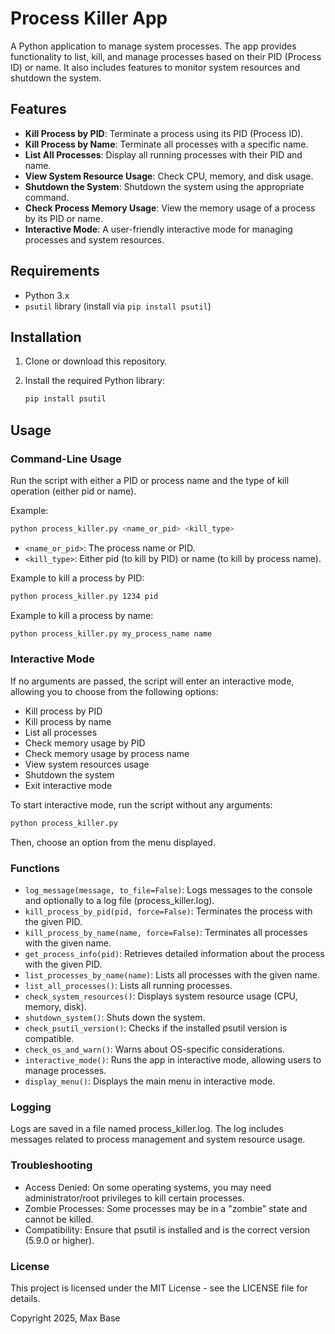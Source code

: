# Process Killer App

A Python application to manage system processes. The app provides functionality to list, kill, and manage processes based on their PID (Process ID) or name. It also includes features to monitor system resources and shutdown the system.

## Features

- **Kill Process by PID**: Terminate a process using its PID (Process ID).
- **Kill Process by Name**: Terminate all processes with a specific name.
- **List All Processes**: Display all running processes with their PID and name.
- **View System Resource Usage**: Check CPU, memory, and disk usage.
- **Shutdown the System**: Shutdown the system using the appropriate command.
- **Check Process Memory Usage**: View the memory usage of a process by its PID or name.
- **Interactive Mode**: A user-friendly interactive mode for managing processes and system resources.

## Requirements

- Python 3.x
- `psutil` library (install via `pip install psutil`)

## Installation

1. Clone or download this repository.
2. Install the required Python library:

   ```bash
   pip install psutil
   ```

## Usage

### Command-Line Usage

Run the script with either a PID or process name and the type of kill operation (either pid or name).

Example:

```bash
python process_killer.py <name_or_pid> <kill_type>
```

- `<name_or_pid>`: The process name or PID.
- `<kill_type>`: Either pid (to kill by PID) or name (to kill by process name).

Example to kill a process by PID:

```bash
python process_killer.py 1234 pid
```

Example to kill a process by name:

```bash
python process_killer.py my_process_name name
```

### Interactive Mode

If no arguments are passed, the script will enter an interactive mode, allowing you to choose from the following options:

- Kill process by PID
- Kill process by name
- List all processes
- Check memory usage by PID
- Check memory usage by process name
- View system resources usage
- Shutdown the system
- Exit interactive mode

To start interactive mode, run the script without any arguments:

```bash
python process_killer.py
```

Then, choose an option from the menu displayed.

### Functions

- `log_message(message, to_file=False)`: Logs messages to the console and optionally to a log file (process_killer.log).
- `kill_process_by_pid(pid, force=False)`: Terminates the process with the given PID.
- `kill_process_by_name(name, force=False)`: Terminates all processes with the given name.
- `get_process_info(pid)`: Retrieves detailed information about the process with the given PID.
- `list_processes_by_name(name)`: Lists all processes with the given name.
- `list_all_processes()`: Lists all running processes.
- `check_system_resources()`: Displays system resource usage (CPU, memory, disk).
- `shutdown_system()`: Shuts down the system.
- `check_psutil_version()`: Checks if the installed psutil version is compatible.
- `check_os_and_warn()`: Warns about OS-specific considerations.
- `interactive_mode()`: Runs the app in interactive mode, allowing users to manage processes.
- `display_menu()`: Displays the main menu in interactive mode.

### Logging

Logs are saved in a file named process_killer.log. The log includes messages related to process management and system resource usage.

### Troubleshooting

- Access Denied: On some operating systems, you may need administrator/root privileges to kill certain processes.
- Zombie Processes: Some processes may be in a "zombie" state and cannot be killed.
- Compatibility: Ensure that psutil is installed and is the correct version (5.9.0 or higher).

### License

This project is licensed under the MIT License - see the LICENSE file for details.

Copyright 2025, Max Base


